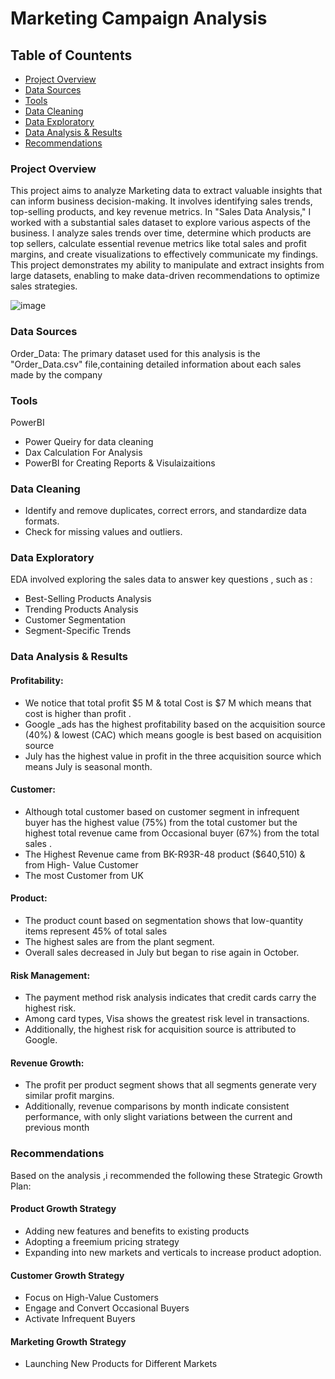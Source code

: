 # Marketing Campaign Analysis

## Table of Countents 

-  [Project Overview](#Project-Overview)
-  [Data Sources](#Data-Sources)
-  [Tools ](#Tools )
-  [Data Cleaning](#Data-Cleaning)
-  [Data Exploratory](#Data-Exploratory)
-  [Data Analysis & Results ](#Data-Analysis-&-Results)
-  [Recommendations](#Recommendations)

### Project Overview
This project aims to analyze Marketing data to extract valuable insights that can inform business decision-making. It involves identifying sales trends, top-selling products, and key revenue metrics.
 In "Sales Data Analysis," I worked with a substantial sales dataset to explore various aspects of the business.
 l analyze sales trends over time, determine which products are top sellers, calculate essential revenue metrics like total sales and profit margins, and create visualizations to effectively communicate my findings. 
 This project demonstrates my ability to manipulate and extract insights from large datasets, enabling  to make data-driven recommendations to optimize sales strategies.



 ![image](https://github.com/user-attachments/assets/7ba4923a-e761-4ae3-a588-8ed47e3c567c)


### Data Sources

Order_Data: The primary dataset used for this analysis is the "Order_Data.csv" file,containing detailed information about each sales made by the company


### Tools 

PowerBI 
- Power Queiry for data cleaning
- Dax Calculation For Analysis
- PowerBI for Creating Reports & Visulaizaitions

### Data Cleaning

 - Identify and remove duplicates, correct errors, and standardize data formats.
 - Check for missing values and outliers. 

### Data Exploratory 

EDA involved exploring the sales data to answer key questions , such as :
- Best-Selling Products Analysis
- Trending Products Analysis
- Customer Segmentation
- Segment-Specific Trends

### Data Analysis & Results 

#### Profitability:
- We notice that total profit $5 M & total Cost is $7 M  which means  that cost is higher than profit .
- Google _ads has the highest profitability  based on the acquisition source (40%)  & lowest (CAC)  which means google is best  based on acquisition source 
- July has the highest value in profit in the three acquisition source   which means  July is seasonal month.

#### Customer:
- Although total customer based on customer segment in infrequent buyer has the highest value (75%) from the total customer  but  the highest total revenue came  from Occasional buyer (67%) from the total sales .
- The Highest Revenue came from BK-R93R-48  product ($640,510)  & from High- Value Customer 
- The most Customer from UK

#### Product:
- The product count based on segmentation shows that low-quantity items represent 45% of total sales
- The highest sales are from the plant segment.
- Overall sales decreased in July but began to rise again in October.

#### Risk Management: 
- The payment method risk analysis indicates that credit cards carry the highest risk.
-  Among card types, Visa shows the greatest risk level in transactions. 
- Additionally, the highest risk for acquisition source is attributed to Google.

#### Revenue Growth:
- The profit per product segment shows that all segments generate very similar profit margins.
- Additionally, revenue comparisons by month indicate consistent performance, with only slight variations between the current and previous month


### Recommendations 

Based on the analysis ,i recommended the following these Strategic Growth Plan:

#### Product Growth Strategy 

- Adding new features and benefits to existing products
- Adopting a freemium pricing strategy
- Expanding into new markets and verticals to increase product adoption.
#### Customer Growth Strategy

- Focus on High-Value Customers
- Engage and Convert Occasional Buyers
- Activate Infrequent Buyers
  
#### Marketing Growth Strategy
- Launching New Products for Different Markets
  











  



  











